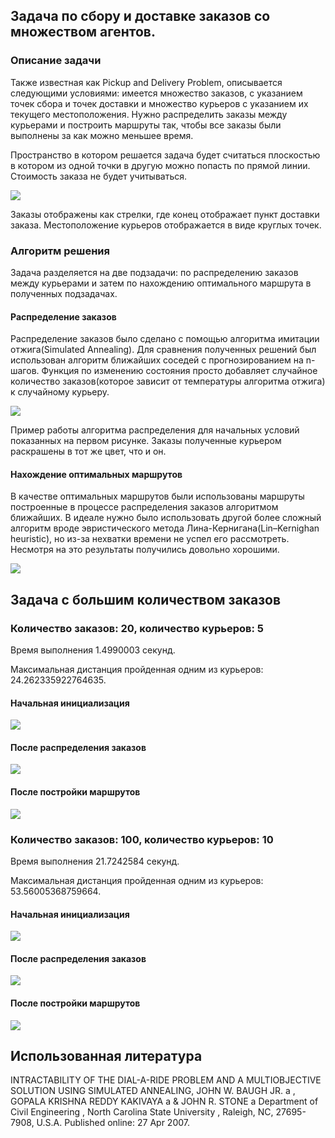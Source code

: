 ## Задача по сбору и доставке заказов со множеством агентов.
### Описание задачи
Также известная как Pickup and Delivery Problem, описывается следующими условиями: имеется множество заказов, с указанием точек сбора и точек доставки и множество курьеров с указанием их текущего местоположения. Нужно распределить заказы между курьерами и построить маршруты так, чтобы все заказы были выполнены за как можно меньшее время.

Пространство в котором решается задача будет считаться плоскостью в котором из одной точки в другую можно попасть по прямой линии. Стоимость заказа не будет учитываться.

![](img/initial_example.png)

Заказы отображены как стрелки, где конец отображает пункт доставки заказа. Местоположение курьеров отображается в виде круглых точек.
### Алгоритм решения
Задача разделяется на две подзадачи: по распределению заказов между курьерами и затем по нахождению оптимального маршрута в полученных подзадачах.

#### Распределение заказов
Распределение заказов было сделано с помощью алгоритма имитации отжига(Simulated Annealing). Для сравнения полученных решений был использован алгоритм ближайших соседей с прогнозированием на n-шагов. Функция по изменению состояния просто добавляет случайное количество заказов(которое зависит от температуры алгоритма отжига) к случайному курьеру.

![](img/optimal_example.png)

Пример работы алгоритма распределения для начальных условий показанных на первом рисунке. Заказы полученные курьером раскрашены в тот же цвет, что и он.

#### Нахождение оптимальных маршрутов
В качестве оптимальных маршрутов были использованы маршруты построенные в процессе распределения заказов алгоритмом ближайших. В идеале нужно было использовать другой более сложный алгоритм вроде эвристического метода Лина-Кернигана(Lin–Kernighan heuristic), но из-за нехватки времени не успел его рассмотреть. Несмотря на это результаты получились довольно хорошими.

![](img/routes_example.png)

## Задача с большим количеством заказов
### Количество заказов: 20, количество курьеров: 5
Время выполнения 1.4990003 секунд.

Максимальная дистанция пройденная одним из курьеров: 24.262335922764635. 

#### Начальная инициализация
![](img/initial_example_1.png)

#### После распределения заказов
![](img/optimal_example_1.png)

#### После постройки маршрутов
![](img/routes_example_1.png)

### Количество заказов: 100, количество курьеров: 10
Время выполнения 21.7242584 секунд.

Максимальная дистанция пройденная одним из курьеров: 53.56005368759664.

#### Начальная инициализация
![](img/initial_example_2.png)

#### После распределения заказов
![](img/initial_example_2.png)

#### После постройки маршрутов
![](img/routes_example_2.png)

## Использованная литература
INTRACTABILITY OF THE DIAL-A-RIDE PROBLEM AND A MULTIOBJECTIVE SOLUTION USING SIMULATED ANNEALING, JOHN W. BAUGH JR. a , GOPALA KRISHNA REDDY KAKIVAYA a & JOHN R. STONE a Department of Civil Engineering , North Carolina State University , Raleigh, NC, 27695-7908, U.S.A. Published online: 27 Apr 2007.
